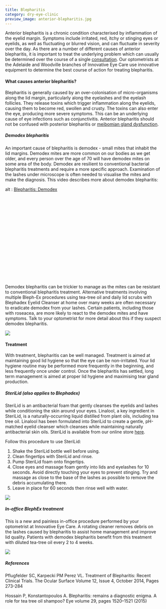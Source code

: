 ```yaml
---
title: Blepharitis
category: dry-eye-clinic
preview_image: anterior-blepharitis.jpg
---
```


<div class="employee-heading">
<p>Anterior blepharitis is a chronic condition characterised by inflammation of the eyelid margin. Symptoms include irritated, red, itchy or stinging eyes or eyelids, as well as fluctuating or blurred vision, and can fluctuate in severity over the day. As there are a number of different causes of anterior blepharitis, it is important to treat the underlying problem which can usually be determined over the course of a single <a href="/what-we-do/eye-exam">consultation</a>. Our optometrists at the Adelaide and Woodville branches of Innovative Eye Care use innovative equipment to determine the best course of action for treating blepharitis.</p>
</div>

#### What causes anterior blepharitis?

Blepharitis is generally caused by an over-colonisation of micro-organisms along the lid margin, particularly along the eyelashes and the eyelash follicles. They release toxins which trigger inflammation along the eyelids, causing them to become red, swollen and crusty. The toxins can also enter the eye, producing more severe symptoms. This can be an underlying cause of eye infections such as conjunctivitis. Anterior blepharitis should not be confused with posterior blepharitis or <a href="/what-we-do/meibomian-gland-dysfunction">meibomian gland dysfunction</a>.

##### Demodex blepharitis

An important cause of blepharitis is demodex - small mites that inhabit the lid margins. Demodex mites are more common on our bodies as we get older, and every person over the age of 70 will have demodex mites on some area of the body. Demodex are resilient to conventional bacterial blepharitis treatments and require a more specific approach. Examination of the lashes under microscope is often needed to visualise the mites and make the diagnosis. This video describes more about demodex blepharitis:

<div class="myWrapper" style="position: relative; padding-bottom: 56.25%; height: 0;"><!--\\\\[if IE]><iframe frameborder="0" type="text/html" src="https://2689-2347.captiv8online.com/animations/embed/one/lids-demodex?player_width=100%&player_height=100%&site_company_language=34&autostart=false" width="100%" height="100%" style="position:absolute;top:0;left:0;width:100%;height:100%;"></iframe><!\\\\[endif]--><!--\\\\[if !IE]> <--><object data="https://2689-2347.captiv8online.com/animations/embed/one/lids-demodex?player_width=100%&player_height=100%&site_company_language=34&autostart=false" type="text/html" width="100%" height="100%" style="position:absolute;top:0;left:0;width:100%;height:100%;">  alt : <a href="https://2689-2347.captiv8online.com/animations/embed/one/lids-demodex?player_width=100%&player_height=100%&site_company_language=34&autostart=false">Blepharitis: Demodex</a></object><!--> <!\\\\[endif]--></div>

<br>

Demodex blepharitis can be trickier to manage as the mites can be resistant to conventional blepharitis treatment. Alternative treatments involving multiple Bleph-Ex procedures using tea-tree oil and daily lid scrubs with Blephadex Eyelid Cleanser at home over many weeks are often necessary to eradicate demodex from your lashes. Certain patients, including those with roseacea, are more likely to react to the demodex mites and have symptoms. Talk to your optometrist for more detail about this if they suspect demodex blepharitis.

![](/uploads/demodex.jpg)

#### Treatment

With treatment, blepharitis can be well managed. Treatment is aimed at maintaining good lid hygiene so that the eye can be non-irritated. Your lid hygiene routine may be performed more frequently in the beginning, and less frequently once under control. Once the blepharitis has settled, long term management is aimed at proper lid hygiene and maximising tear gland production.

##### SteriLid (also applies to Blephadex)

SteriLid is an antibacterial foam that gently cleanses the eyelids and lashes while conditioning the skin around your eyes. Linalool, a key ingredient in SteriLid, is a naturally-occurring liquid distilled from plant oils, including tea tree oil. Linalool has been formulated into SteriLid to create a gentle, pH-matched eyelid cleanser which cleanses while maintaining naturally antibacterial skin oils. SteriLid is available from our online store [here](http://eyesolutions.com.au/collections/dry-eye-treatments/products/sterilid-eye-cleanser).

Follow this procedure to use SteriLid:

1. Shake the SteriLid bottle well before using.
2. Clean fingertips with SteriLid and rinse.
3. Pump SteriLid foam onto fingertips.
4. Close eyes and massage foam gently into lids and eyelashes for 10 seconds. Avoid directly touching your eyes to prevent stinging. Try and massage as close to the base of the lashes as possible to remove the debris accumulating there.
5. Leave in place for 60 seconds then rinse well with water.

![](/uploads/7f20fcf6ada0b443b30c8f45b2958f5cb4f19ded_sterilid.jpg)

##### In-office BlephEx treatment

This is a new and painless in-office procedure performed by your optometrist at Innovative Eye Care. A rotating cleaner removes debris on the lashes caused by blepharitis to assist home management and improve lid quality. Patients with demodex blepharitis benefit from this treatment with diluted tea-tree oil every 2 to 4 weeks.

![](/uploads/blephex.jpg)

##### References

Pflugfelder SC, Karpecki PM Perez VL. Treatment of Blepharitis: Recent Clinical Trials. The Ocular Surface Volume 12, Issue 4, October 2014, Pages 273-284

Hossain P, Konstantopoulos A. Blepharitis: remains a diagnostic enigma. A role for tea tree oil shampoo? Eye volume 29, pages 1520–1521 (2015)
